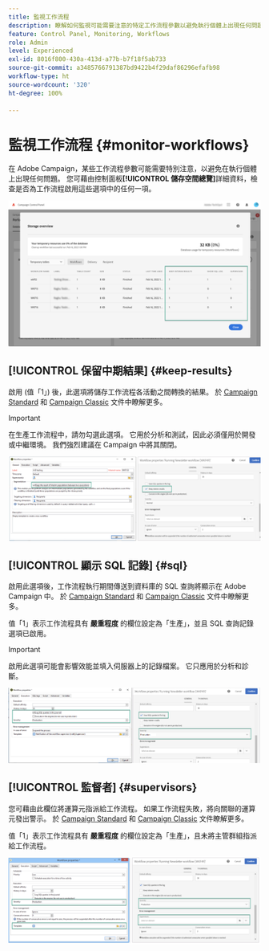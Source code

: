 ```yaml
---
title: 監視工作流程
description: 瞭解如何監視可能需要注意的特定工作流程參數以避免執行個體上出現任何問題。
feature: Control Panel, Monitoring, Workflows
role: Admin
level: Experienced
exl-id: 8016f800-430a-413d-a77b-b7f18f5ab733
source-git-commit: a3485766791387bd9422b4f29daf86296efafb98
workflow-type: ht
source-wordcount: '320'
ht-degree: 100%

---
```


# 監視工作流程 {#monitor-workflows}

<!-- Clean paused and completed workflows

When [!DNL Adobe Campaign] workflows are paused or completed, they leave temporary tables on your instances database that consume space and can lead to performance issues.

Control Panel allows you to identify those workflows and clean the temporary resources generated on your instances.

>[!NOTE]
>
>Technically, this operation executes the **[!UICONTROL Database cleanup technical workflow]** that runs on your Campaign instance everyday (see [Campaign Standard](https://experienceleague.adobe.com/docs/campaign-standard/using/administrating/application-settings/technical-workflows.html#list-of-technical-workflows) and [Campaign Classic](https://experienceleague.adobe.com/docs/campaign-classic/using/monitoring-campaign-classic/data-processing/database-cleanup-workflow.html) documentation). 

To clean paused and completed workflows, follow these steps:

1. Navigate to the **[!UICONTROL Performance monitoring]** card.

1. In the **[!UICONTROL Databases]** tab, select the instance where you want to perform the operation.

1. Access the **[!UICONTROL Storage overview]** details, then filter the list on **[!UICONTROL Temporary tables]**. Learn more on **[!UICONTROL Storage overview]** in [this page](database-storage-overview.md).

    ![](assets/wkf-monitoring-filter.png)

1. All temporary tables generated on your instances by workflows and deliveries display. Click the **[!UICONTROL Clean now]** button to delete the resources generated by paused and completed workflows.

    ![](assets/wkf-monitoring-clean.png)

1. Once the operation is confirmed, you can track the estimated remaining time in the **[!UICONTROL Storage overview]** list.

    ![](assets/wkf-monitoring-in-progress.png)

Monitor workflow parameters -->

在 Adobe Campaign，某些工作流程參數可能需要特別注意，以避免在執行個體上出現任何問題。 您可藉由控制面板&#x200B;**[!UICONTROL 儲存空間總覽]**&#x200B;詳細資料，檢查是否為工作流程啟用這些選項中的任何一項。

![](assets/wkf-monitoring-parameters.png)

## **[!UICONTROL 保留中期結果]** {#keep-results}

啟用 (值「1」) 後，此選項將儲存工作流程各活動之間轉換的結果。 於 [Campaign Standard](https://experienceleague.adobe.com/docs/campaign-standard/using/managing-processes-and-data/executing-a-workflow/managing-execution-options.html?lang=zh-Hant) 和 [Campaign Classic](https://experienceleague.adobe.com/docs/campaign-classic/using/automating-with-workflows/introduction/workflow-best-practices.html?lang=zh-Hant#logs) 文件中瞭解更多。

>[!IMPORTANT]
>
>在生產工作流程中，請勿勾選此選項。 它用於分析和測試，因此必須僅用於開發或中繼環境。 我們強烈建議在 Campaign 中將其關閉。

![](assets/wkf-monitoring-keep.png)

## **[!UICONTROL 顯示 SQL 記錄]** {#sql}

啟用此選項後，工作流程執行期間傳送到資料庫的 SQL 查詢將顯示在 Adobe Campaign 中。 於 [Campaign Standard](https://experienceleague.adobe.com/docs/campaign-standard/using/managing-processes-and-data/executing-a-workflow/managing-execution-options.html?lang=zh-Hant) 和 [Campaign Classic](https://experienceleague.adobe.com/docs/campaign-classic/using/automating-with-workflows/advanced-management/workflow-properties.html?lang=zh-Hant#execution) 文件中瞭解更多。

值「1」表示工作流程具有 **嚴重程度** 的欄位設定為「生產」，並且 SQL 查詢記錄選項已啟用。

>[!IMPORTANT]
>
>啟用此選項可能會影響效能並填入伺服器上的記錄檔案。 它只應用於分析和診斷。

![](assets/wkf-monitoring-sql.png)

## **[!UICONTROL 監督者]** {#supervisors}

您可藉由此欄位將運算元指派給工作流程。 如果工作流程失敗，將向關聯的運算元發出警示。 於 [Campaign Standard](https://experienceleague.adobe.com/docs/campaign-standard/using/managing-processes-and-data/executing-a-workflow/monitoring-workflow-execution.html?lang=zh-Hant#error-management) 和 [Campaign Classic](https://experienceleague.adobe.com/docs/campaign-classic/using/automating-with-workflows/advanced-management/workflow-properties.html?lang=zh-Hant#error-management) 文件瞭解更多。

值「1」表示工作流程具有 **嚴重程度** 的欄位設定為「生產」，且未將主管群組指派給工作流程。

![](assets/wkf-monitoring-supervisors.png)

